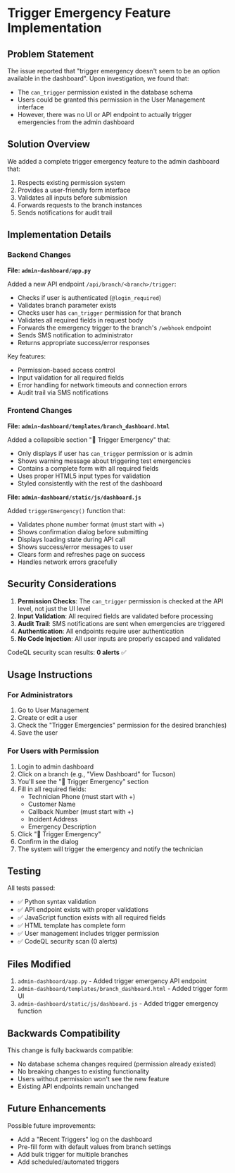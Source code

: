 # Trigger Emergency Feature Implementation

## Problem Statement
The issue reported that "trigger emergency doesn't seem to be an option available in the dashboard". Upon investigation, we found that:
- The `can_trigger` permission existed in the database schema
- Users could be granted this permission in the User Management interface
- However, there was no UI or API endpoint to actually trigger emergencies from the admin dashboard

## Solution Overview
We added a complete trigger emergency feature to the admin dashboard that:
1. Respects existing permission system
2. Provides a user-friendly form interface
3. Validates all inputs before submission
4. Forwards requests to the branch instances
5. Sends notifications for audit trail

## Implementation Details

### Backend Changes

**File: `admin-dashboard/app.py`**

Added a new API endpoint `/api/branch/<branch>/trigger`:
- Checks if user is authenticated (`@login_required`)
- Validates branch parameter exists
- Checks user has `can_trigger` permission for that branch
- Validates all required fields in request body
- Forwards the emergency trigger to the branch's `/webhook` endpoint
- Sends SMS notification to administrator
- Returns appropriate success/error responses

Key features:
- Permission-based access control
- Input validation for all required fields
- Error handling for network timeouts and connection errors
- Audit trail via SMS notifications

### Frontend Changes

**File: `admin-dashboard/templates/branch_dashboard.html`**

Added a collapsible section "🚨 Trigger Emergency" that:
- Only displays if user has `can_trigger` permission or is admin
- Shows warning message about triggering test emergencies
- Contains a complete form with all required fields
- Uses proper HTML5 input types for validation
- Styled consistently with the rest of the dashboard

**File: `admin-dashboard/static/js/dashboard.js`**

Added `triggerEmergency()` function that:
- Validates phone number format (must start with +)
- Shows confirmation dialog before submitting
- Displays loading state during API call
- Shows success/error messages to user
- Clears form and refreshes page on success
- Handles network errors gracefully

## Security Considerations

1. **Permission Checks**: The `can_trigger` permission is checked at the API level, not just the UI level
2. **Input Validation**: All required fields are validated before processing
3. **Audit Trail**: SMS notifications are sent when emergencies are triggered
4. **Authentication**: All endpoints require user authentication
5. **No Code Injection**: All user inputs are properly escaped and validated

CodeQL security scan results: **0 alerts** ✅

## Usage Instructions

### For Administrators
1. Go to User Management
2. Create or edit a user
3. Check the "Trigger Emergencies" permission for the desired branch(es)
4. Save the user

### For Users with Permission
1. Login to admin dashboard
2. Click on a branch (e.g., "View Dashboard" for Tucson)
3. You'll see the "🚨 Trigger Emergency" section
4. Fill in all required fields:
   - Technician Phone (must start with +)
   - Customer Name
   - Callback Number (must start with +)
   - Incident Address
   - Emergency Description
5. Click "🚨 Trigger Emergency"
6. Confirm in the dialog
7. The system will trigger the emergency and notify the technician

## Testing

All tests passed:
- ✅ Python syntax validation
- ✅ API endpoint exists with proper validations
- ✅ JavaScript function exists with all required fields
- ✅ HTML template has complete form
- ✅ User management includes trigger permission
- ✅ CodeQL security scan (0 alerts)

## Files Modified
1. `admin-dashboard/app.py` - Added trigger emergency API endpoint
2. `admin-dashboard/templates/branch_dashboard.html` - Added trigger form UI
3. `admin-dashboard/static/js/dashboard.js` - Added trigger emergency function

## Backwards Compatibility
This change is fully backwards compatible:
- No database schema changes required (permission already existed)
- No breaking changes to existing functionality
- Users without permission won't see the new feature
- Existing API endpoints remain unchanged

## Future Enhancements
Possible future improvements:
- Add a "Recent Triggers" log on the dashboard
- Pre-fill form with default values from branch settings
- Add bulk trigger for multiple branches
- Add scheduled/automated triggers
